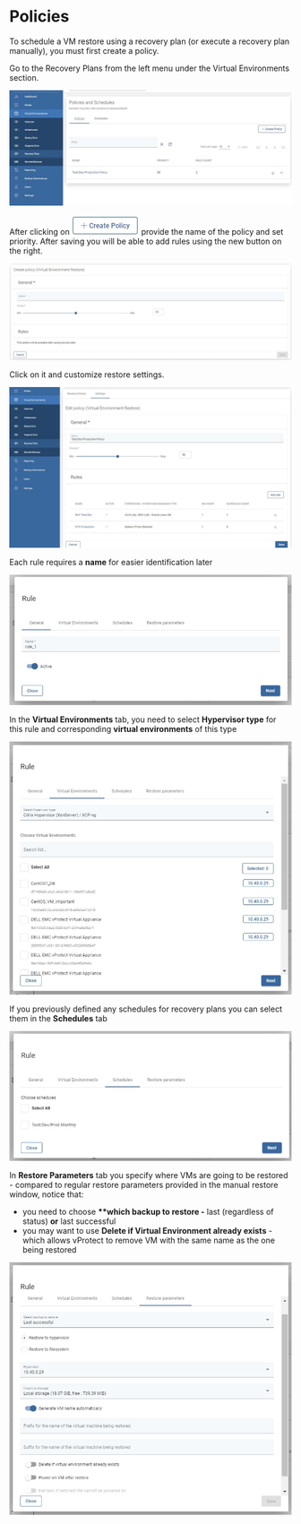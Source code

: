 # Policies

To schedule a VM restore using a recovery plan \(or execute a recovery plan manually\), you must first create a policy.

Go to the Recovery Plans from the left menu under the Virtual Environments section.

![](../../../.gitbook/assets/virtual-environments-recovery-plans-policies.jpg)

After clicking on ![](../../../.gitbook/assets/create-policy.jpg) provide the name of the policy and set priority. After saving you will be able to add rules using the new button on the right.

![](../../../.gitbook/assets/virtual-environments-recovery-plans-policies-create.jpg)

Click on it and customize restore settings.

![](../../../.gitbook/assets/virtual-environments-recovery-plans-policies-create-rules.jpg)

Each rule requires a **name** for easier identification later

![](../../../.gitbook/assets/virtual-environments-recovery-plans-policies-create-rules2.jpg)

In the **Virtual Environments** tab, you need to select **Hypervisor type** for this rule and corresponding **virtual environments** of this type

![](../../../.gitbook/assets/virtual-environments-recovery-plans-policies-create-rules3.jpg)

If you previously defined any schedules for recovery plans you can select them in the **Schedules** tab

![](../../../.gitbook/assets/virtual-environments-recovery-plans-policies-create-rules4.jpg)

In **Restore Parameters** tab you specify where VMs are going to be restored - compared to regular restore parameters provided in the manual restore window, notice that:

* you need to choose **\*\*which backup to restore -** last \(regardless of status\) **or** last successful
* you may want to use **Delete if Virtual Environment already exists** - which allows vProtect to remove VM with the same name as the one being restored

![](../../../.gitbook/assets/virtual-environments-recovery-plans-policies-create-rules5.jpg)

